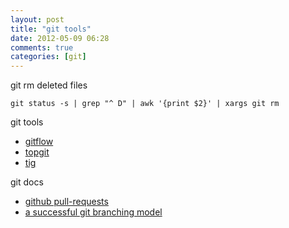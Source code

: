 ```yaml
---
layout: post
title: "git tools"
date: 2012-05-09 06:28
comments: true
categories: [git] 
---
```


git rm deleted files

    git status -s | grep "^ D" | awk '{print $2}' | xargs git rm

git tools

+ [gitflow](http://github.com/nvie/gitflow)
+ [topgit](http://repo.or.cz/w/topgit.git)
+ [tig](http://github.com/jonas/tig)

git docs

+ [github pull-requests](http://help.github.com/send-pull-requests/)
+ [a successful git branching model](http://nvie.com/posts/a-successful-git-branching-model/)
